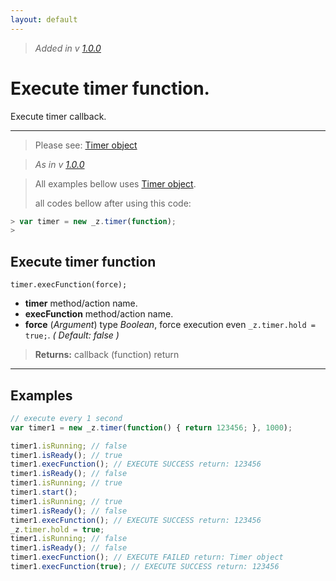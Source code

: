 ```yaml
---
layout: default
---
```

> _Added in v [1.0.0](https://github.com/hlaCk/UnderZ/tree/clean1.0.0)_
# Execute timer function.
Execute timer callback.

***

> Please see: [Timer object](https://github.com/hlaCk/UnderZ/wiki/.timer()#timer-object)

> _As in v [1.0.0](https://github.com/hlaCk/UnderZ/tree/clean1.0.0)_

> All examples bellow uses [Timer object](https://github.com/hlaCk/UnderZ/wiki/.timer()#timer-object).
> 
> all codes bellow after using this code:
> 
```js
> var timer = new _z.timer(function);
> 
```

## Execute timer function
`timer.execFunction(force);`

* **timer** method/action name.
* **execFunction** method/action name.
* **force** (_Argument_) type _Boolean_, force execution even `_z.timer.hold = true;`. _( Default: false )_

> **Returns:** callback (function) return

***

## Examples

```js
// execute every 1 second
var timer1 = new _z.timer(function() { return 123456; }, 1000);

timer1.isRunning; // false
timer1.isReady(); // true
timer1.execFunction(); // EXECUTE SUCCESS return: 123456
timer1.isReady(); // false
timer1.isRunning; // true
timer1.start();
timer1.isRunning; // true
timer1.isReady(); // false
timer1.execFunction(); // EXECUTE SUCCESS return: 123456
_z.timer.hold = true;
timer1.isRunning; // false
timer1.isReady(); // false
timer1.execFunction(); // EXECUTE FAILED return: Timer object
timer1.execFunction(true); // EXECUTE SUCCESS return: 123456

```
